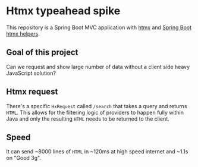 # Htmx typeahead spike

This repository is a Spring Boot MVC application with [htmx](https://htmx.org/) and [Spring Boot htmx helpers](https://github.com/wimdeblauwe/htmx-spring-boot).

## Goal of this project

Can we request and show large number of data without a client side heavy JavaScript solution?

## Htmx request

There's a specific `HxRequest` called `/search` that takes a query and returns `HTML`. This allows for the filtering
logic of providers to happen fully within Java and only the resulting `HTML` needs to be returned to the client.

## Speed

It can send ~8000 lines of `HTML` in ~120ms at high speed internet and ~1.1s on "Good 3g".

